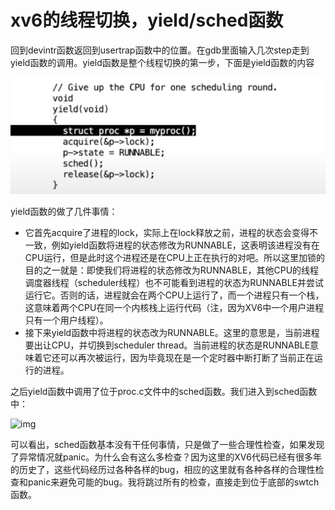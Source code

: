 # xv6的线程切换，yield/sched函数

回到devintr函数返回到usertrap函数中的位置。在gdb里面输入几次step走到yield函数的调用。yield函数是整个线程切换的第一步，下面是yield函数的内容

![img](.assets/image%20(663).png)

yield函数的做了几件事情：

* 它首先acquire了进程的lock，实际上在lock释放之前，进程的状态会变得不一致，例如yield函数将进程的状态修改为RUNNABLE，这表明该进程没有在CPU运行，但是此时这个进程还是在CPU上正在执行的对吧。所以这里加锁的目的之一就是：即使我们将进程的状态修改为RUNNABLE，其他CPU的线程调度器线程（scheduler线程）也不可能看到进程的状态为RUNNABLE并尝试运行它。否则的话，进程就会在两个CPU上运行了，而一个进程只有一个栈，这意味着两个CPU在同一个内核栈上运行代码（注，因为XV6中一个用户进程只有一个用户线程）。
* 接下来yield函数中将进程的状态改为RUNNABLE。这里的意思是，当前进程要出让CPU，并切换到scheduler thread。当前进程的状态是RUNNABLE意味着它还可以再次被运行，因为毕竟现在是一个定时器中断打断了当前正在运行的进程。

之后yield函数中调用了位于proc.c文件中的sched函数。我们进入到sched函数中：

![img](.assets/image%20(516)%20(2)%20(2)%20(2)%20(1).png)

可以看出，sched函数基本没有干任何事情，只是做了一些合理性检查，如果发现了异常情况就panic。为什么会有这么多检查？因为这里的XV6代码已经有很多年的历史了，这些代码经历过各种各样的bug，相应的这里就有各种各样的合理性检查和panic来避免可能的bug。我将跳过所有的检查，直接走到位于底部的swtch函数。

